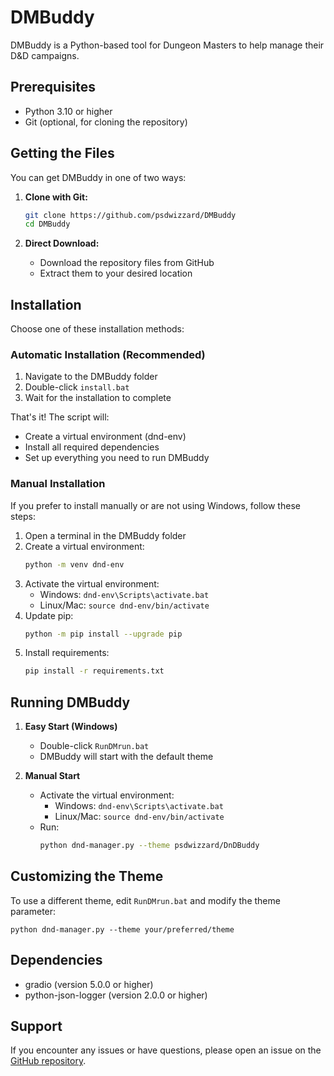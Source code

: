 # DMBuddy

DMBuddy is a Python-based tool for Dungeon Masters to help manage their D&D campaigns.

## Prerequisites

- Python 3.10 or higher
- Git (optional, for cloning the repository)

## Getting the Files

You can get DMBuddy in one of two ways:

1. **Clone with Git:**
   ```bash
   git clone https://github.com/psdwizzard/DMBuddy
   cd DMBuddy
   ```

2. **Direct Download:**
   - Download the repository files from GitHub
   - Extract them to your desired location

## Installation

Choose one of these installation methods:

### Automatic Installation (Recommended)
1. Navigate to the DMBuddy folder
2. Double-click `install.bat`
3. Wait for the installation to complete

That's it! The script will:
- Create a virtual environment (dnd-env)
- Install all required dependencies
- Set up everything you need to run DMBuddy

### Manual Installation
If you prefer to install manually or are not using Windows, follow these steps:

1. Open a terminal in the DMBuddy folder
2. Create a virtual environment:
   ```bash
   python -m venv dnd-env
   ```
3. Activate the virtual environment:
   - Windows: `dnd-env\Scripts\activate.bat`
   - Linux/Mac: `source dnd-env/bin/activate`
4. Update pip:
   ```bash
   python -m pip install --upgrade pip
   ```
5. Install requirements:
   ```bash
   pip install -r requirements.txt
   ```

## Running DMBuddy

1. **Easy Start (Windows)**
   - Double-click `RunDMrun.bat`
   - DMBuddy will start with the default theme

2. **Manual Start**
   - Activate the virtual environment:
     - Windows: `dnd-env\Scripts\activate.bat`
     - Linux/Mac: `source dnd-env/bin/activate`
   - Run:
     ```bash
     python dnd-manager.py --theme psdwizzard/DnDBuddy
     ```

## Customizing the Theme

To use a different theme, edit `RunDMrun.bat` and modify the theme parameter:
```batch
python dnd-manager.py --theme your/preferred/theme
```

## Dependencies

- gradio (version 5.0.0 or higher)
- python-json-logger (version 2.0.0 or higher)

## Support

If you encounter any issues or have questions, please open an issue on the [GitHub repository](https://github.com/psdwizzard/DMBuddy).
